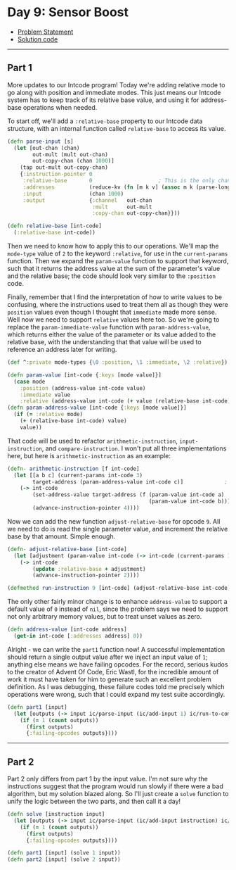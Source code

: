 # Day 9: Sensor Boost

* [Problem Statement](https://adventofcode.com/2019/day/9)
* [Solution code](https://github.com/abyala/advent-2019-clojure/blob/main/src/advent_2019_clojure/day09.clj)

---

## Part 1

More updates to our Intcode program!  Today we're adding relative mode to go along with position and immediate modes.
This just means our Intcode system has to keep track of its relative base value, and using it for address-base
operations when needed.

To start off, we'll add a `:relative-base` property to our Intcode data structure, with an internal function called
`relative-base` to access its value.

```clojure
(defn parse-input [s]
  (let [out-chan (chan)
        out-mult (mult out-chan)
        out-copy-chan (chan 1000)]
    (tap out-mult out-copy-chan)
    {:instruction-pointer 0
     :relative-base       0                     ; This is the only changed line
     :addresses           (reduce-kv (fn [m k v] (assoc m k (parse-long v))) {} (str/split s #","))
     :input               (chan 1000)
     :output              {:channel   out-chan
                           :mult      out-mult
                           :copy-chan out-copy-chan}}))

(defn relative-base [int-code]
  (:relative-base int-code))
```

Then we need to know how to apply this to our operations. We'll map the `mode-type` value of `2` to the keyword
`:relative`, for use in the `current-params` function. Then we expand the `param-value` function to support that
keyword, such that it returns the address value at the sum of the parameter's value and the relative base; the code
should look very similar to the `:position` code.

Finally, remember that I find the interpretation of how to write values to be confusing, where the instructions used to
treat them all as though they were `position` values even though I thought that `immediate` made more sense. Well now
we need to support `relative` values here too. So we're going to replace the `param-immediate-value` function with
`param-address-value`, which returns either the value of the parameter or its value added to the relative base, with
the understanding that that value will be used to reference an address later for writing.

```clojure
(def ^:private mode-types {\0 :position, \1 :immediate, \2 :relative})

(defn param-value [int-code {:keys [mode value]}]
  (case mode
    :position (address-value int-code value)
    :immediate value
    :relative (address-value int-code (+ value (relative-base int-code)))))
(defn param-address-value [int-code {:keys [mode value]}]
  (if (= :relative mode)
    (+ (relative-base int-code) value)
    value))
```

That code will be used to refactor `arithmetic-instruction`, `input-instruction`, and `compare-instruction`. I won't 
put all three implementations here, but here is `arithmetic-instruction` as an example:

```clojure
(defn- arithmetic-instruction [f int-code]
  (let [[a b c] (current-params int-code 3)
        target-address (param-address-value int-code c)]             ; This used to be parameter-immediate-value
    (-> int-code
        (set-address-value target-address (f (param-value int-code a)
                                             (param-value int-code b)))
        (advance-instruction-pointer 4))))
```

Now we can add the new function `adjust-relative-base` for opcode `9`. All we need to do is read the single parameter
value, and increment the relative base by that amount. Simple enough.

```clojure
(defn- adjust-relative-base [int-code]
  (let [adjustment (param-value int-code (-> int-code (current-params 1) first))]
    (-> int-code
        (update :relative-base + adjustment)
        (advance-instruction-pointer 2))))

(defmethod run-instruction 9 [int-code] (adjust-relative-base int-code))
```

The only other fairly minor change is to enhance `address-value` to support a default value of `0` instead of `nil`,
since the problem says we need to support not only arbitrary memory values, but to treat unset values as zero.

```clojure
(defn address-value [int-code address]
  (get-in int-code [:addresses address] 0))
```

Alright - we can write the `part1` function now! A successful implementation should return a single output value
after we inject an input value of `1`; anything else means we have failing opcodes.  For the record, serious kudos to
the creator of Advent Of Code, Eric Wastl, for the incredible amount of work it must have taken for him to generate
such an excellent problem definition. As I was debugging, these failure codes told me precisely which operations were
wrong, such that I could expand my test suite accordingly.

```clojure
(defn part1 [input]
  (let [outputs (-> input ic/parse-input (ic/add-input 1) ic/run-to-completion ic/outputs)]
    (if (= 1 (count outputs))
      (first outputs)
      {:failing-opcodes outputs})))
```

---

## Part 2

Part 2 only differs from part 1 by the input value.  I'm not sure why the instructions suggest that the program would
run slowly if there were a bad algorithm, but my solution blazed along. So I'll just create a `solve` function to
unify the logic between the two parts, and then call it a day!

```clojure
(defn solve [instruction input]
  (let [outputs (-> input ic/parse-input (ic/add-input instruction) ic/run-to-completion ic/outputs)]
    (if (= 1 (count outputs))
      (first outputs)
      {:failing-opcodes outputs})))

(defn part1 [input] (solve 1 input))
(defn part2 [input] (solve 2 input))
```